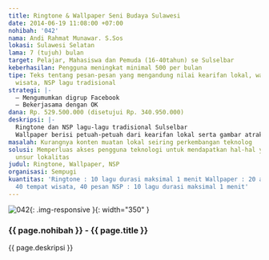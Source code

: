 ```yaml
---
title: Ringtone & Wallpaper Seni Budaya Sulawesi
date: 2014-06-19 11:08:00 +07:00
nohibah: '042'
nama: Andi Rahmat Munawar. S.Sos
lokasi: Sulawesi Selatan
lama: 7 (tujuh) bulan
target: Pelajar, Mahasiswa dan Pemuda (16-40tahun) se Sulselbar
keberhasilan: Pengguna meningkat minimal 500 per bulan
tipe: Teks tentang pesan-pesan yang mengandung nilai kearifan lokal, wallpaper tempat
  wisata, NSP lagu tradisional
strategi: |-
  – Mengumumkan digrup Facebook
  – Bekerjasama dengan OK
dana: Rp. 529.500.000 (disetujui Rp. 340.950.000)
deskripsi: |-
  Ringtone dan NSP lagu-lagu tradisional Sulselbar
  Wallpaper berisi petuah-petuah dari kearifan lokal serta gambar atraksi budaya dan tempat wisata di Sulselba
masalah: Kurangnya konten muatan lokal seiring perkembangan teknolog
solusi: Memperluas akses pengguna teknologi untuk mendapatkan hal-hal yang mengandung
  unsur lokalitas
judul: Ringtone, Wallpaper, NSP
organisasi: Sempugi
kuantitas: 'Ringtone : 10 lagu durasi maksimal 1 menit Wallpaper : 20 atraksi budaya,
  40 tempat wisata, 40 pesan NSP : 10 lagu durasi maksimal 1 menit'
---
```


![042](/static/img/hibahcms/042.png){: .img-responsive }{: width="350" }

### {{ page.nohibah }} - {{ page.title }}

{{ page.deskripsi }}
